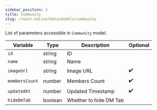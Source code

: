 ```yaml
---
sidebar_position: 2
title: Community
slug: /react-native/data/models/community
---
```


List of parameters accessible in `Community` model.

| Variable       | Type    | Description            | Optional           |
| -------------- | ------- | ---------------------- | ------------------ |
| `id`           | string  | ID                     |                    |
| `name`         | string  | Name                   |                    |
| `imageUrl`     | string  | Image URL              | :heavy_check_mark: |
| `membersCount` | number  | Members Count          | :heavy_check_mark: |
| `updatedAt`    | number  | Updated Timestamp      | :heavy_check_mark: |
| `hideDmTab`    | boolean | Whether to hide DM Tab |                    |
